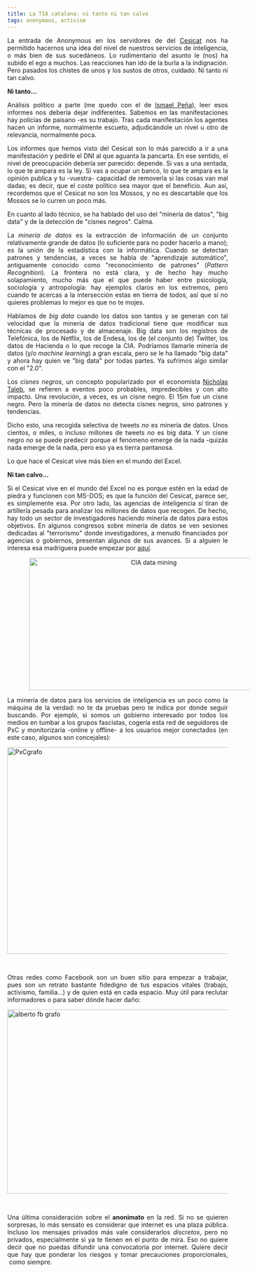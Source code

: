 ```yaml
---
title: La TIA catalana: ni tanto ni tan calvo
tags: anonymous, activism
---
```


<p style="text-align: justify;">La entrada de Anonymous en los servidores de del <a href="https://www.cesicat.cat/">Cesicat</a> nos ha permitido hacernos una idea del nivel de nuestros servicios de inteligencia, o más bien de sus sucedáneos. Lo rudimentario del asunto le (nos) ha subido el ego a muchos. Las reacciones han ido de la burla a la indignación. Pero pasados los chistes de unos y los sustos de otros, cuidado. Ni tanto ni tan calvo.</p>
<p style="text-align: justify;"><strong>Ni tanto...</strong></p>
<p style="text-align: justify;">Análisis político a parte (me quedo con el de <a href="http://ictlogy.net/sociedadred/20131028-el-falso-espionaje-del-cesicat-y-el-ciudadano-como-enemigo/">Ismael Peña</a>), leer esos informes nos debería dejar indiferentes. Sabemos en las manifestaciones hay policías de paisano -es su trabajo. Tras cada manifestación los agentes hacen un informe, normalmente escueto, adjudicándole un nivel u otro de relevancia, normalmente poca.</p>
<p style="text-align: justify;">Los informes que hemos visto del Cesicat son lo más parecido a ir a una manifestación y pedirle el DNI al que aguanta la pancarta. En ese sentido, el nivel de preocupación debería ser parecido: depende. Si vas a una sentada, lo que te ampara es la ley. Si vas a ocupar un banco, lo que te ampara es la opinión publica y tu -vuestra- capacidad de removerla si las cosas van mal dadas; es decir, que el coste político sea mayor que el beneficio. Aun asi, recordemos que el Cesicat no son los Mossos, y no es descartable que los Mossos se lo curren un poco más.</p>
<p style="text-align: justify;">En cuanto al lado técnico, se ha hablado del uso del "minería de datos", "big data" y de la detección de "cisnes negros". Calma.</p>
<p style="text-align: justify;">La <em>minería de datos</em> es la extracción de información de un conjunto relativamente grande de datos (lo suficiente para no poder hacerlo a mano); es la unión de la estadística con la informática. Cuando se detectan patrones y tendencias, a veces se habla de "aprendizaje automático", antiguamente conocido como "reconocimiento de patrones" (<em>Pattern Recognition</em>). La frontera no está clara, y de hecho hay mucho solapamiento, mucho más que el que puede haber entre psicología, sociología y antropología: hay ejemplos claros en los extremos, pero cuando te acercas a la intersección estas en tierra de todos, así que si no quieres problemas lo mejor es que no te mojes.</p>
<p style="text-align: justify;">Hablamos de <em>big data</em> cuando los datos son tantos y se generan con tal velocidad que la minería de datos tradicional tiene que modificar sus técnicas de procesado y de almacenaje. Big data son los registros de Telefónica, los de Netflix, los de Endesa, los de (el conjunto de) Twitter, los datos de Hacienda o lo que recoge la CIA. Podríamos llamarle minería de datos (y/o <em>machine learning</em>) a gran escala, pero se le ha llamado "big data" y ahora hay quien ve "big data" por todas partes. Ya sufrimos algo similar con el "2.0".</p>
<p style="text-align: justify;">Los <em>cisnes negros</em>, un concepto popularizado por el economista <a href="http://www.casadellibro.com/libro-el-cisne-negro-el-impacto-de-lo-altamente-improbable/9788449320774/1178810">Nicholas Taleb</a>, se refieren a eventos poco probables, impredecibles y con alto impacto. Una revolución, a veces, es un cisne negro. El 15m fue un cisne negro. Pero la minería de datos no detecta cisnes negros, sino patrones y tendencias.</p>
<p style="text-align: justify;">Dicho esto, una recogida selectiva de tweets <em>no</em> es minería de datos. Unos cientos, o miles, o incluso millones de tweets <em>no</em> es big data. Y un cisne negro <em>no</em> se puede predecir porque el fenómeno emerge de la nada -quizás nada emerge de la nada, pero eso ya es tierra pantanosa.</p>
<p style="text-align: justify;">Lo que hace el Cesicat vive más bien en el mundo del Excel.</p>
<p style="text-align: justify;"><strong>Ni tan calvo...</strong></p>
<p style="text-align: justify;">Si el Cesicat vive en el mundo del Excel no es porque estén en la edad de piedra y funcionen con MS-DOS; es que la función del Cesicat, parece ser, es simplemente esa. Por otro lado, las agencias de inteligencia <em>sí</em> tiran de artillería pesada para analizar los millones de datos que recogen. De hecho, hay todo un sector de investigadores haciendo minería de datos para estos objetivos. En algunos congresos sobre minería de datos se ven sesiones dedicadas al "terrorismo" donde investigadores, a menudo financiados por agencias o gobiernos, presentan algunos de sus avances. Si a alguien le interesa esa madriguera puede empezar por <a href="http://dblp.org/search/#query=terrorism&amp;qp=H1.205:W1.4:F1.4:F2.4:F3.4:F4.4">aquí</a>.</p>
<p style="text-align: center;"><a href="http://maldekstrakolono.net/wp-content/uploads/2013/10/CIA-data-mining.png"><img class="aligncenter wp-image-472" style="margin-left: 50px; margin-right: 50px;" src="http://maldekstrakolono.net/wp-content/uploads/2013/10/CIA-data-mining.png" alt="CIA data mining" width="553" height="302" /></a></p>
<p style="text-align: justify;">La minería de datos para los servicios de inteligencia es un poco como la máquina de la verdad: no te da pruebas pero te indica por donde seguir buscando. Por ejemplo, si somos un gobierno interesado por todos los medios en tumbar a los grupos fascistas, cogería esta red de seguidores de PxC y monitorizaría -online y offline- a los usuarios mejor conectados (en este caso, algunos son concejales):</p>
<a href="http://maldekstrakolono.net/wp-content/uploads/2013/10/PxCgrafo.png"><img class="aligncenter" src="http://maldekstrakolono.net/wp-content/uploads/2013/10/PxCgrafo.png" alt="PxCgrafo" width="628" height="471" /></a>

&nbsp;
<p style="text-align: justify;">Otras redes como Facebook son un buen sitio para empezar a trabajar, pues son un retrato bastante fidedigno de tus espacios vitales (trabajo, activismo, familia...) y de quien está en cada espacio. Muy útil para reclutar informadores o para saber dónde hacer daño:</p>
<a href="http://maldekstrakolono.net/wp-content/uploads/2013/10/alberto-fb-grafo.png"><img class="aligncenter" src="http://maldekstrakolono.net/wp-content/uploads/2013/10/alberto-fb-grafo.png" alt="alberto fb grafo" width="631" height="420" /></a>

&nbsp;
<p style="text-align: justify;">Una última consideración sobre el <strong>anonimato</strong> en la red. Si no se quieren sorpresas, lo más sensato es considerar que internet es una plaza pública. Incluso los mensajes privados más vale considerarlos <em>discretos</em>, pero no privados, especialmente si ya te tienen en el punto de mira. Eso no quiere decir que no puedas difundir una convocatoria por internet. Quiere decir que hay que ponderar los riesgos y tomar precauciones proporcionales,  como siempre.</p>